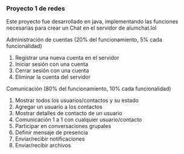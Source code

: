 ### Proyecto 1 de redes

Este proyecto fue desarrollado en java, implementando las funciones necesarias para crear un Chat en el servidor de alumchat.lol

Administración de cuentas (20% del funcionamiento, 5% cada funcionalidad)
1) Registrar una nueva cuenta en el servidor
2) Iniciar sesión con una cuenta
3) Cerrar sesión con una cuenta
4) Eliminar la cuenta del servidor

Comunicación (80% del funcionamiento, 10% cada funcionalidad)
1) Mostrar todos los usuarios/contactos y su estado
2) Agregar un usuario a los contactos
3) Mostrar detalles de contacto de un usuario
4) Comunicación 1 a 1 con cualquier usuario/contacto
5) Participar en conversaciones grupales
6) Definir mensaje de presencia
7) Enviar/recibir notificaciones
8) Enviar/recibir archivos
